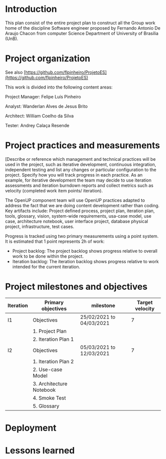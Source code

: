 # Introduction

This plan consist of the entire project plan to construct all the Group work home of the discipline Software engineer proposed by Fernando Antonio De Araujo Chacon from computer Science Department of University of Brasília (UnB).

# Project organization

See also [https://github.com/flpinheiro/ProjetoES](https://github.com/flpinheiro/ProjetoES)

This work is divided into the following content areas:

Project Manager: Felipe Luís Pinheiro

Analyst: Wanderlan Alves de Jesus Brito

Architect: William Coelho da Silva

Tester: Andrey Calaça Resende

# Project practices and measurements

[Describe or reference which management and technical practices will be used in the project, such as iterative development, continuous integration, independent testing and list any changes or particular configuration to the project. Specify how you will track progress in each practice. As an example, for iterative development the team may decide to use iteration assessments and iteration burndown reports and collect metrics such as velocity (completed work item points/ iteration).

The OpenUP component team will use OpenUP practices adapted to address the fact that we are doing content development rather than coding. Key artifacts include: Project defined process, project plan, iteration plan, tools, glossary, vision, system-wide requirements, usa-case model, use case, architecture notebook, user interface project, database physical project, infrastructure, test cases.

Progress is tracked using two primary measurements using a point system. It is estimated that 1 point represents 2h of work:

- Project backlog: The project backlog shows progress relative to overall work to be done within the project.
- Iteration backlog: The iteration backlog shows progress relative to work intended for the current iteration.

# Project milestones and objectives

| Iteration | Primary objectives            | milestone                | Target velocity |
|-----------|-------------------------------|--------------------------|-----------------|
| I1        | Objectives                    | 25/02/2021 to 04/03/2021 | 7               |
|           | 1.      Project Plan          |                          |                 |
|           | 2.      Iteration Plan 1      |                          |                 |
| I2        | Objectives                    | 05/03/2021 to 12/03/2021 | 7               |
|           | 1.      Iteration Plan 2      |                          |                 |
|           | 2.      Use-case Model        |                          |                 |
|           | 3.      Architecture Notebook |                          |                 |
|           | 4.      Smoke Test            |                          |                 |
|           | 5.      Glossary              |                          |                 |

# Deployment

# Lessons learned

